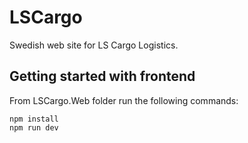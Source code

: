 # LSCargo
Swedish web site for LS Cargo Logistics.

## Getting started with frontend
From LSCargo.Web folder run the following commands:
```
npm install
npm run dev
```